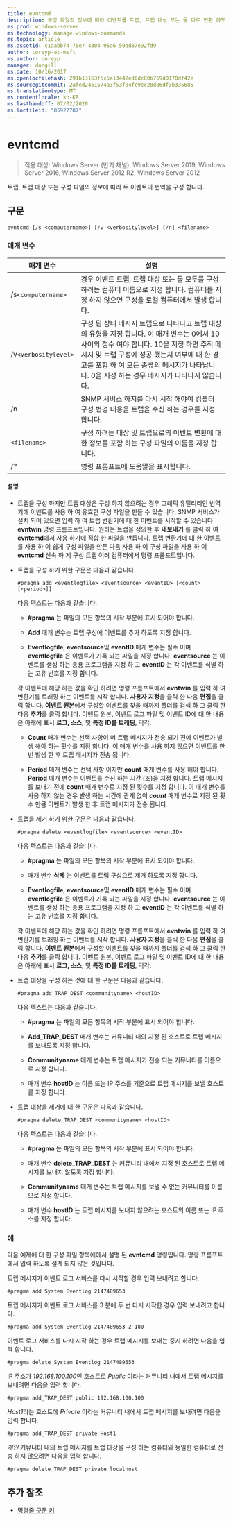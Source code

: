 ```yaml
---
title: evntcmd
description: 구성 파일의 정보에 따라 이벤트를 트랩, 트랩 대상 또는 둘 다로 변환 하도록 구성 하는 evntcmd 명령에 대 한 참조 문서입니다.
ms.prod: windows-server
ms.technology: manage-windows-commands
ms.topic: article
ms.assetid: c1aabb74-76e7-4304-95a6-50ad87e92fd9
author: coreyp-at-msft
ms.author: coreyp
manager: dongill
ms.date: 10/16/2017
ms.openlocfilehash: 291b13163f5c5a13442ed6dc80b769d0170df42e
ms.sourcegitcommit: 2afed2461574a3f53f84fc9ec28d86df3b335685
ms.translationtype: MT
ms.contentlocale: ko-KR
ms.lasthandoff: 07/02/2020
ms.locfileid: "85922787"
---
```

# <a name="evntcmd"></a>evntcmd

> 적용 대상: Windows Server (반기 채널), Windows Server 2019, Windows Server 2016, Windows Server 2012 R2, Windows Server 2012

트랩, 트랩 대상 또는 구성 파일의 정보에 따라 두 이벤트의 번역을 구성 합니다.

## <a name="syntax"></a>구문

```
evntcmd [/s <computername>] [/v <verbositylevel>] [/n] <filename>
```

### <a name="parameters"></a>매개 변수

| 매개 변수 | 설명 |
| --------- | ----------- |
| /s`<computername>` | 경우 이벤트 트랩, 트랩 대상 또는 둘 모두를 구성 하려는 컴퓨터 이름으로 지정 합니다. 컴퓨터를 지정 하지 않으면 구성을 로컬 컴퓨터에서 발생 합니다. |
| /v`<verbositylevel>` | 구성 된 상태 메시지 트랩으로 나타나고 트랩 대상의 유형을 지정 합니다. 이 매개 변수는 0에서 10 사이의 정수 여야 합니다. 10을 지정 하면 추적 메시지 및 트랩 구성에 성공 했는지 여부에 대 한 경고를 포함 하 여 모든 종류의 메시지가 나타납니다. 0을 지정 하는 경우 메시지가 나타나지 않습니다. |
| /n | SNMP 서비스 하지를 다시 시작 해야이 컴퓨터 구성 변경 내용을 트랩을 수신 하는 경우를 지정 합니다. |
| `<filename>` | 구성 하려는 대상 및 트랩으로의 이벤트 변환에 대 한 정보를 포함 하는 구성 파일의 이름을 지정 합니다. |
| /? | 명령 프롬프트에 도움말을 표시합니다. |

#### <a name="remarks"></a>설명

- 트랩을 구성 하지만 트랩 대상은 구성 하지 않으려는 경우 그래픽 유틸리티인 번역기에 이벤트를 사용 하 여 유효한 구성 파일을 만들 수 있습니다. SNMP 서비스가 설치 되어 있으면 입력 하 여 트랩 변환기에 대 한 이벤트를 시작할 수 있습니다 **evntwin** 명령 프롬프트입니다. 원하는 트랩을 정의한 후 **내보내기** 를 클릭 하 여 **evntcmd**에서 사용 하기에 적합 한 파일을 만듭니다. 트랩 변환기에 대 한 이벤트를 사용 하 여 쉽게 구성 파일을 만든 다음 사용 하 여 구성 파일을 사용 하 여 **evntcmd** 신속 하 게 구성 트랩 여러 컴퓨터에서 명령 프롬프트입니다.

- 트랩을 구성 하기 위한 구문은 다음과 같습니다.

  ```
  #pragma add <eventlogfile> <eventsource> <eventID> [<count> [<period>]]
  ```

  다음 텍스트는 다음과 같습니다.

    - **#pragma** 는 파일의 모든 항목의 시작 부분에 표시 되어야 합니다.

    - **Add** 매개 변수는 트랩 구성에 이벤트를 추가 하도록 지정 합니다.

    - **Eventlogfile**, **eventsource**및 **eventID** 매개 변수는 필수 이며 **eventlogfile** 은 이벤트가 기록 되는 파일을 지정 합니다. **eventsource** 는 이벤트를 생성 하는 응용 프로그램을 지정 하 고 **eventID** 는 각 이벤트를 식별 하는 고유 번호를 지정 합니다.

    각 이벤트에 해당 하는 값을 확인 하려면 명령 프롬프트에서 **evntwin** 를 입력 하 여 변환기를 트래핑 하는 이벤트를 시작 합니다. **사용자 지정**을 클릭 한 다음 **편집**을 클릭 합니다. **이벤트 원본**에서 구성할 이벤트를 찾을 때까지 폴더를 검색 하 고 클릭 한 다음 **추가**를 클릭 합니다. 이벤트 원본, 이벤트 로그 파일 및 이벤트 ID에 대 한 내용은 아래에 표시 **로그, 소스**, 및 **특정 ID를 트래핑**, 각각.

    - **Count** 매개 변수는 선택 사항이 며 트랩 메시지가 전송 되기 전에 이벤트가 발생 해야 하는 횟수를 지정 합니다. 이 매개 변수를 사용 하지 않으면 이벤트를 한 번 발생 한 후 트랩 메시지가 전송 됩니다.

    - **Period** 매개 변수는 선택 사항 이지만 **count** 매개 변수를 사용 해야 합니다. **Period** 매개 변수는 이벤트를 수신 하는 시간 (초)을 지정 합니다. 트랩 메시지를 보내기 전에 **count** 매개 변수로 지정 된 횟수를 지정 합니다. 이 매개 변수를 사용 하지 않는 경우 발생 하는 시간에 관계 없이 ***count*** 매개 변수로 지정 된 횟수 만큼 이벤트가 발생 한 후 트랩 메시지가 전송 됩니다.

- 트랩을 제거 하기 위한 구문은 다음과 같습니다.

  ```
  #pragma delete <eventlogfile> <eventsource> <eventID>
  ```

  다음 텍스트는 다음과 같습니다.

    - **#pragma** 는 파일의 모든 항목의 시작 부분에 표시 되어야 합니다.

    - 매개 변수 **삭제** 는 이벤트를 트랩 구성으로 제거 하도록 지정 합니다.

    - **Eventlogfile**, **eventsource**및 **eventID** 매개 변수는 필수 이며 **eventlogfile** 은 이벤트가 기록 되는 파일을 지정 합니다. **eventsource** 는 이벤트를 생성 하는 응용 프로그램을 지정 하 고 **eventID** 는 각 이벤트를 식별 하는 고유 번호를 지정 합니다.

    각 이벤트에 해당 하는 값을 확인 하려면 명령 프롬프트에서 **evntwin** 를 입력 하 여 변환기를 트래핑 하는 이벤트를 시작 합니다. **사용자 지정**을 클릭 한 다음 **편집**을 클릭 합니다. **이벤트 원본**에서 구성할 이벤트를 찾을 때까지 폴더를 검색 하 고 클릭 한 다음 **추가**를 클릭 합니다. 이벤트 원본, 이벤트 로그 파일 및 이벤트 ID에 대 한 내용은 아래에 표시 **로그, 소스**, 및 **특정 ID를 트래핑**, 각각.

- 트랩 대상을 구성 하는 것에 대 한 구문은 다음과 같습니다.

  ```
  #pragma add_TRAP_DEST <communityname> <hostID>
  ```

  다음 텍스트는 다음과 같습니다.

    - **#pragma** 는 파일의 모든 항목의 시작 부분에 표시 되어야 합니다.

    - **Add_TRAP_DEST** 매개 변수는 커뮤니티 내의 지정 된 호스트로 트랩 메시지를 보내도록 지정 합니다.

    - **Communityname** 매개 변수는 트랩 메시지가 전송 되는 커뮤니티를 이름으로 지정 합니다.

    - 매개 변수 **hostID** 는 이름 또는 IP 주소를 기준으로 트랩 메시지를 보낼 호스트를 지정 합니다.

- 트랩 대상을 제거에 대 한 구문은 다음과 같습니다.

  ```
  #pragma delete_TRAP_DEST <communityname> <hostID>
  ```

  다음 텍스트는 다음과 같습니다.

    - **#pragma** 는 파일의 모든 항목의 시작 부분에 표시 되어야 합니다.

    - 매개 변수 **delete_TRAP_DEST** 는 커뮤니티 내에서 지정 된 호스트로 트랩 메시지를 보내지 않도록 지정 합니다.

    - **Communityname** 매개 변수는 트랩 메시지를 보낼 수 없는 커뮤니티를 이름으로 지정 합니다.

    - 매개 변수 **hostID** 는 트랩 메시지를 보내지 않으려는 호스트의 이름 또는 IP 주소를 지정 합니다.

### <a name="examples"></a>예

다음 예제에 대 한 구성 파일 항목에에서 설명 된 **evntcmd** 명령입니다. 명령 프롬프트에서 입력 하도록 설계 되지 않은 것입니다.

트랩 메시지가 이벤트 로그 서비스를 다시 시작할 경우 입력 보내려고 합니다.

```
#pragma add System Eventlog 2147489653
```

트랩 메시지가 이벤트 로그 서비스를 3 분에 두 번 다시 시작한 경우 입력 보내려고 합니다.

```
#pragma add System Eventlog 2147489653 2 180
```

이벤트 로그 서비스를 다시 시작 하는 경우 트랩 메시지를 보내는 중지 하려면 다음을 입력 합니다.

```
#pragma delete System Eventlog 2147489653
```

IP 주소가 *192.168.100.100*인 호스트로 *Public* 이라는 커뮤니티 내에서 트랩 메시지를 보내려면 다음을 입력 합니다.

```
#pragma add_TRAP_DEST public 192.168.100.100
```

*Host1*라는 호스트에 *Private* 이라는 커뮤니티 내에서 트랩 메시지를 보내려면 다음을 입력 합니다.

```
#pragma add_TRAP_DEST private Host1
```

*개인* 커뮤니티 내의 트랩 메시지를 트랩 대상을 구성 하는 컴퓨터와 동일한 컴퓨터로 전송 하지 않으려면 다음을 입력 합니다.

```
#pragma delete_TRAP_DEST private localhost
```

## <a name="additional-references"></a>추가 참조

- [명령줄 구문 키](command-line-syntax-key.md)

